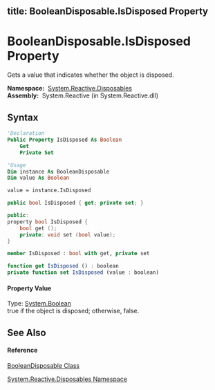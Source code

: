 title: BooleanDisposable.IsDisposed Property
---
# BooleanDisposable.IsDisposed Property

Gets a value that indicates whether the object is disposed.

**Namespace:**  [System.Reactive.Disposables](System.Reactive.Disposables/System.Reactive.Disposables)  
**Assembly:**  System.Reactive (in System.Reactive.dll)

## Syntax

```vb
'Declaration
Public Property IsDisposed As Boolean
    Get
    Private Set
```

```vb
'Usage
Dim instance As BooleanDisposable
Dim value As Boolean

value = instance.IsDisposed
```

```csharp
public bool IsDisposed { get; private set; }
```

```c++
public:
property bool IsDisposed {
    bool get ();
    private: void set (bool value);
}
```

```fsharp
member IsDisposed : bool with get, private set
```

```javascript
function get IsDisposed () : boolean
private function set IsDisposed (value : boolean)
```

#### Property Value

Type: [System.Boolean](https://msdn.microsoft.com/en-us/library/a28wyd50)  
true if the object is disposed; otherwise, false.

## See Also

#### Reference

[BooleanDisposable Class](BooleanDisposable/BooleanDisposable)

[System.Reactive.Disposables Namespace](System.Reactive.Disposables/System.Reactive.Disposables)






